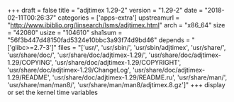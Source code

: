 +++
draft = false
title = "adjtimex 1.29-2"
version = "1.29-2"
date = "2018-02-11T00:26:37"
categories = ['apps-extra']
upstreamurl = "http://www.ibiblio.org/linsearch/lsms/adjtimex.html"
arch = "x86_64"
size = "42080"
usize = "104610"
sha1sum = "56f3b447d48150fad5324e10bbc3a93f74d9bd46"
depends = "['glibc>=2.7-3']"
files = "['usr/', 'usr/sbin/', 'usr/sbin/adjtimex', 'usr/share/', 'usr/share/doc/', 'usr/share/doc/adjtimex-1.29/', 'usr/share/doc/adjtimex-1.29/COPYING', 'usr/share/doc/adjtimex-1.29/COPYRIGHT', 'usr/share/doc/adjtimex-1.29/ChangeLog', 'usr/share/doc/adjtimex-1.29/README', 'usr/share/doc/adjtimex-1.29/README.ru', 'usr/share/man/', 'usr/share/man/man8/', 'usr/share/man/man8/adjtimex.8.gz']"
+++
display or set the kernel time variables